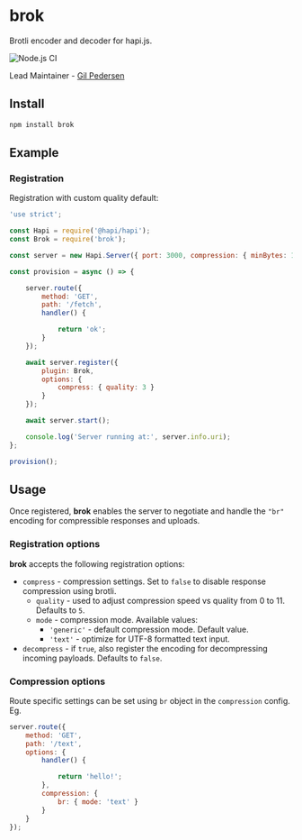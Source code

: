 # brok

Brotli encoder and decoder for hapi.js.

![Node.js CI](https://github.com/kanongil/brok/workflows/Node.js%20CI/badge.svg?event=push)

Lead Maintainer - [Gil Pedersen](https://github.com/kanongil)

## Install

```sh
npm install brok
```

## Example

### Registration

Registration with custom quality default:

```js
'use strict';

const Hapi = require('@hapi/hapi');
const Brok = require('brok');

const server = new Hapi.Server({ port: 3000, compression: { minBytes: 1 } });

const provision = async () => {

    server.route({
        method: 'GET',
        path: '/fetch',
        handler() {

            return 'ok';
        }
    });

    await server.register({
        plugin: Brok,
        options: {
            compress: { quality: 3 }
        }
    });

    await server.start();

    console.log('Server running at:', server.info.uri);
};

provision();
```

## Usage

Once registered, **brok** enables the server to negotiate and handle the `"br"` encoding for
compressible responses and uploads.

### Registration options

**brok** accepts the following registration options:

  - `compress` - compression settings.
    Set to `false` to disable response compression using brotli.
      - `quality` - used to adjust compression speed vs quality from 0 to 11.
        Defaults to `5`.
      - `mode` - compression mode.
        Available values:
        - `'generic'` - default compression mode. Default value.
        - `'text'` - optimize for UTF-8 formatted text input.
  - `decompress` - if `true`, also register the encoding for decompressing incoming payloads.
    Defaults to `false`.

### Compression options

Route specific settings can be set using `br` object in the `compression` config. Eg.

```js
server.route({
    method: 'GET',
    path: '/text',
    options: {
        handler() {

            return 'hello!';
        },
        compression: {
            br: { mode: 'text' }
        }
    }
});
```
